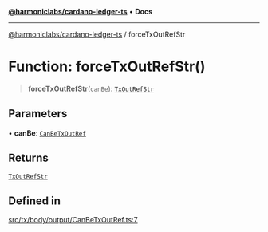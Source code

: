 [**@harmoniclabs/cardano-ledger-ts**](../README.md) • **Docs**

***

[@harmoniclabs/cardano-ledger-ts](../globals.md) / forceTxOutRefStr

# Function: forceTxOutRefStr()

> **forceTxOutRefStr**(`canBe`): [`TxOutRefStr`](../type-aliases/TxOutRefStr.md)

## Parameters

• **canBe**: [`CanBeTxOutRef`](../type-aliases/CanBeTxOutRef.md)

## Returns

[`TxOutRefStr`](../type-aliases/TxOutRefStr.md)

## Defined in

[src/tx/body/output/CanBeTxOutRef.ts:7](https://github.com/HarmonicLabs/cardano-ledger-ts/blob/94dd590ffe94133126b0d8d49920fc7b002e1975/src/tx/body/output/CanBeTxOutRef.ts#L7)
